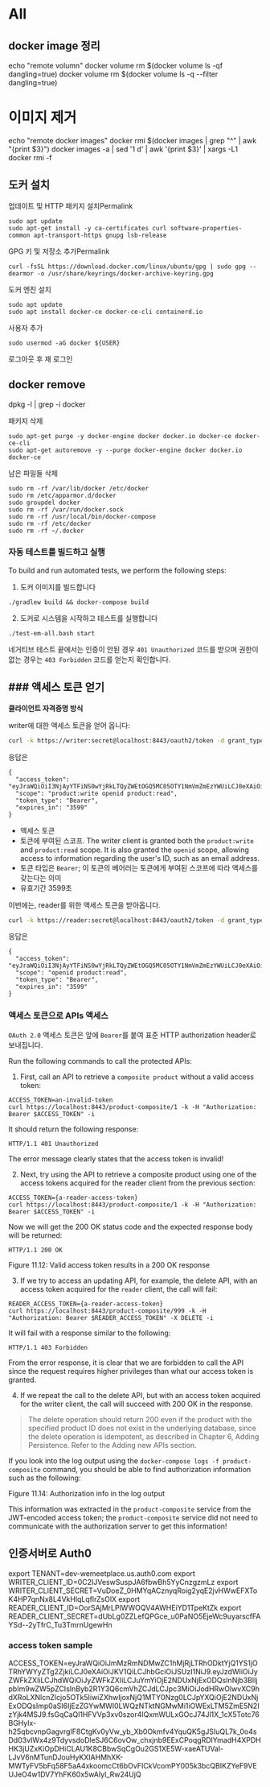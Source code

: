 # All

## docker image 정리

echo "remote volumn"
docker volume rm $(docker volume ls -qf dangling=true)
docker volume rm $(docker volume ls -q --filter dangling=true)

# 이미지 제거
echo "remote docker images"
docker rmi $(docker images | grep "^<none>" | awk "{print $3}")
docker images -a | sed '1 d' | awk '{print $3}' | xargs -L1 docker rmi -f


## 도커 설치

업데이트 및 HTTP 패키지 설치Permalink
```
sudo apt update
sudo apt-get install -y ca-certificates curl software-properties-common apt-transport-https gnupg lsb-release
```

GPG 키 및 저장소 추가Permalink

```
curl -fsSL https://download.docker.com/linux/ubuntu/gpg | sudo gpg --dearmor -o /usr/share/keyrings/docker-archive-keyring.gpg

```

도커 엔진 설치
```
sudo apt update
sudo apt install docker-ce docker-ce-cli containerd.io
```

사용자 추가

```
sudo usermod -aG docker ${USER}
```

로그아웃 후 재 로그인


## docker remove

dpkg -l | grep -i docker
 

패키지 삭제

```
sudo apt-get purge -y docker-engine docker docker.io docker-ce docker-ce-cli
sudo apt-get autoremove -y --purge docker-engine docker docker.io docker-ce
```

남은 파일들 삭제

```
sudo rm -rf /var/lib/docker /etc/docker
sudo rm /etc/apparmor.d/docker
sudo groupdel docker
sudo rm -rf /var/run/docker.sock
sudo rm -rf /usr/local/bin/docker-compose
sudo rm -rf /etc/docker
sudo rm -rf ~/.docker
```

### 자동 테스트를 빌드하고 실행

To build and run automated tests, we perform the following steps:

1. 도커 이미지를 빌드합니다
```
./gradlew build && docker-compose build
```
2. 도커로 시스템을 시작하고 테스트를 실행합니다
```
./test-em-all.bash start
```
네거티브 테스트 끝에서는 인증이 안된 경우 `401 Unauthorized` 코드를 받으며 권한이 없는 경우는 `403 Forbidden` 코드를 얻는지 확인합니다.


## ### 액세스 토큰 얻기

**클라이언트 자격증명 방식**

writer에 대한 액세스 토큰을 얻어 옵니다:

```sh
curl -k https://writer:secret@localhost:8443/oauth2/token -d grant_type=client_credentials -s | jq .
```

응답은
```
{
  "access_token": "eyJraWQiOiI3NjAyYTFiNS0wYjRkLTQyZWEtOGQ5MC05OTY1NmVmZmEzYWUiLCJ0eXAiOiJKV1QiLCJhbGciOiJSUzI1NiJ9.eyJzdWIiOiJ3cml0ZXIiLCJhdWQiOiJ3cml0ZXI...",
  "scope": "product:write openid product:read",
  "token_type": "Bearer",
  "expires_in": "3599"
}
```
- 액세스 토큰
- 토큰에 부여된 스코프. The writer client is granted both the `product:write` and `product:read` scope. It is also granted the `openid` scope, allowing access to information regarding the user's ID, such as an email address.
- 토큰 타입은 `Bearer`; 이 토큰의 베어러는 토큰에게 부여된 스코프에 따라 액세스를 갖는다는 의미
- 유효기간 3599초

이번에는, reader를 위한 액세스 토큰을 받아옵니다.

```sh
curl -k https://reader:secret@localhost:8443/oauth2/token -d grant_type=client_credentials -s | jq .
```
응답은
```
{
  "access_token": "eyJraWQiOiI3NjAyYTFiNS0wYjRkLTQyZWEtOGQ5MC05OTY1NmVmZmEzYWUiLCJ0eXAiOiJKV1QiLCJhbGciOiJSUzI1NiJ9.eyJzdWIiOiJyZWFkZXIiLCJhdWQiOiJyZWFkZXIiL...",
  "scope": "openid product:read",
  "token_type": "Bearer",
  "expires_in": "3599"
}
```

### 액세스 토큰으로 APIs 액세스

`OAuth 2.0`  액세스 토큰은 앞에 `Bearer`를 붙여 표준 HTTP authorization header로 보내집니다.

Run the following commands to call the protected APIs:

1. First, call an API to retrieve a `composite product` without a valid access token:
```
ACCESS_TOKEN=an-invalid-token
curl https://localhost:8443/product-composite/1 -k -H "Authorization: Bearer $ACCESS_TOKEN" -i  
```
It should return the following response:

```
HTTP/1.1 401 Unauthorized
```

The error message clearly states that the access token is invalid!

2. Next, try using the API to retrieve a composite product using one of the access tokens acquired for the reader client from the previous section:
```
ACCESS_TOKEN={a-reader-access-token}
curl https://localhost:8443/product-composite/1 -k -H "Authorization: Bearer $ACCESS_TOKEN" -i 
```
Now we will get the 200 OK status code and the expected response body will be returned:

```
HTTP/1.1 200 OK
```
Figure 11.12: Valid access token results in a 200 OK response

3. If we try to access an updating API, for example, the delete API, with an access token acquired for the `reader` client, the call will fail:
```
READER_ACCESS_TOKEN={a-reader-access-token}
curl https://localhost:8443/product-composite/999 -k -H "Authorization: Bearer $READER_ACCESS_TOKEN" -X DELETE -i  
```

It will fail with a response similar to the following:

```
HTTP/1.1 403 Forbidden
```

From the error response, it is clear that we are forbidden to call the API since the request requires higher privileges than what our access token is granted.

4. If we repeat the call to the delete API, but with an access token acquired for the writer client, the call will succeed with 200 OK in the response.

> The delete operation should return 200 even if the product with the specified product ID does not exist in the underlying database, since the delete operation is idempotent, as described in Chapter 6, Adding Persistence. Refer to the Adding new APIs section.

If you look into the log output using the `docker-compose logs -f product-composite` command, you should be able to find authorization information such as the following:


Figure 11.14: Authorization info in the log output

This information was extracted in the `product-composite` service from the JWT-encoded access token; the `product-composite` service did not need to communicate with the authorization server to get this information!


## 인증서버로 Auth0

export TENANT=dev-wemeetplace.us.auth0.com
export WRITER_CLIENT_ID=0C2IJVeswSuspJA6fbwBh5YyCnzgzmLz
export WRITER_CLIENT_SECRET=VuDoeZ_0HMYqACznyqRoig2yqE2jvHWwEFXToK4HP7qnNx8L4VkHlqLqflrZsOlX
export READER_CLIENT_ID=OorSAjMrLPlWWOQV4AWHEiYD1TpeKtZk
export READER_CLIENT_SECRET=dUbLg0ZZLefQPGce_u0PaNO5EjeWc9uyarscfFAYSd--2yTfrC_Tu3TmrnUgewHn


### access token sample

ACCESS_TOKEN=eyJraWQiOiJmMzRmNDMwZC1hMjRjLTRhODktYjQ1YS1jOTRhYWYyZTg2ZjkiLCJ0eXAiOiJKV1QiLCJhbGciOiJSUzI1NiJ9.eyJzdWIiOiJyZWFkZXIiLCJhdWQiOiJyZWFkZXIiLCJuYmYiOjE2NDUxNjExODQsInNjb3BlIjpbIm9wZW5pZCIsInByb2R1Y3Q6cmVhZCJdLCJpc3MiOiJodHRwOlwvXC9hdXRoLXNlcnZlcjo5OTk5IiwiZXhwIjoxNjQ1MTY0Nzg0LCJpYXQiOjE2NDUxNjExODQsImp0aSI6IjEzZGYwMWI0LWQzNTktNGMwMi1iOWExLTM5ZmE5N2IzYjk4MSJ9.fsGqCaQl1HFVVp3xv0szor4IQxmWULxGOcJ74Jl1X_1cX5Totc76BGHylx-h25qbcvnpGagvrgIF8CtgKv0yVw_yb_Xb0Okmfv4YquQK5gJSIuQL7k_0o4sDd03vIWx4z9TdyvsdoDleSJ6C6ovOw_chxjnb9EExCPoqgRDlYmadH4XPDHHK3jUZxKiOpDHiCLAU1K8CBbwSqCgOu2GS1XE5W-xaeATUVal-LJvV6nMTunDJouHyKXIAHMhXK-MWTyFV5bFq58F5aA4xkoomcCt6bOvFICkVcomPY005k3bcQBIKZYeF9VEUJeO4w1DV7YhFK60x5wAIyl_Rw24UjQ